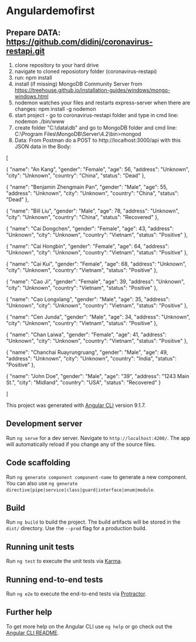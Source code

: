 # Angulardemofirst

## Prepare DATA: https://github.com/didinj/coronavirus-restapi.git

1) clone repository to your hard drive
2) navigate to cloned reposiotory folder (coronavirus-restapi)
3) run: npm install
4) install (if missing) MongoDB Community Server from https://treehouse.github.io/installation-guides/windows/mongo-windows.html
5) nodemon watches your files and restarts express-server when there are changes: npm install -g nodemon
6) start project - go to coronavirus-restapi folder and type in cmd line: nodemon ./bin/www
7) create folder "C:\data\db" and go to MongoDB folder and cmd line: C:\Program Files\MongoDB\Server\4.2\bin>mongod
8) Data: From Postman do a POST to http://localhost:3000/api with this JSON data in the Body:

[

{ "name": "An Kang",
"gender": "Female",
"age": 56,
"address": "Unknown",
"city": "Unknown",
"country": "China",
"status": "Dead" },

{ "name": "Benjamin Zhengmain Pan",
"gender": "Male",
"age": 55,
"address": "Unknown",
"city": "Unknown",
"country": "China",
"status": "Dead" },

{ "name": "Bill Liu",
"gender": "Male",
"age": 78,
"address": "Unknown",
"city": "Unknown",
"country": "China",
"status": "Recovered" },

{ "name": "Cai Dongchen",
"gender": "Female",
"age": 43,
"address": "Unknown",
"city": "Unknown",
"country": "Vietnam",
"status": "Positive" },

{ "name": "Cai Hongbin",
"gender": "Female",
"age": 64,
"address": "Unknown",
"city": "Unknown",
"country": "Vietnam",
"status": "Positive" },

{ "name": "Cai Kui",
"gender": "Female",
"age": 68,
"address": "Unknown",
"city": "Unknown",
"country": "Vietnam",
"status": "Positive" },

{ "name": "Cao Ji",
"gender": "Female",
"age": 39,
"address": "Unknown",
"city": "Unknown",
"country": "Vietnam",
"status": "Positive" },

{ "name": "Cao Longxlang",
"gender": "Male",
"age": 35,
"address": "Unknown",
"city": "Unknown",
"country": "Vietnam",
"status": "Positive" },

{ "name": "Cen Junda",
"gender": "Male",
"age": 34,
"address": "Unknown",
"city": "Unknown",
"country": "Vietnam",
"status": "Positive" },

{ "name": "Chan Laiwa",
"gender": "Female",
"age": 41,
"address": "Unknown",
"city": "Unknown",
"country": "Vietnam",
"status": "Positive" },

{ "name": "Chanchai Ruayrungruang",
"gender": "Male",
"age": 49,
"address": "Unknown",
"city": "Unknown",
"country": "India",
"status": "Positive" },

{
"name": "John Doe",
"gender": "Male",
"age": "39",
"address": "1243 Main St.",
"city": "Midland",
"country": "USA",
"status": "Recovered" }

]

This project was generated with [Angular CLI](https://github.com/angular/angular-cli) version 9.1.7.

## Development server

Run `ng serve` for a dev server. Navigate to `http://localhost:4200/`. The app will automatically reload if you change any of the source files.

## Code scaffolding

Run `ng generate component component-name` to generate a new component. You can also use `ng generate directive|pipe|service|class|guard|interface|enum|module`.

## Build

Run `ng build` to build the project. The build artifacts will be stored in the `dist/` directory. Use the `--prod` flag for a production build.

## Running unit tests

Run `ng test` to execute the unit tests via [Karma](https://karma-runner.github.io).

## Running end-to-end tests

Run `ng e2e` to execute the end-to-end tests via [Protractor](http://www.protractortest.org/).

## Further help

To get more help on the Angular CLI use `ng help` or go check out the [Angular CLI README](https://github.com/angular/angular-cli/blob/master/README.md).
